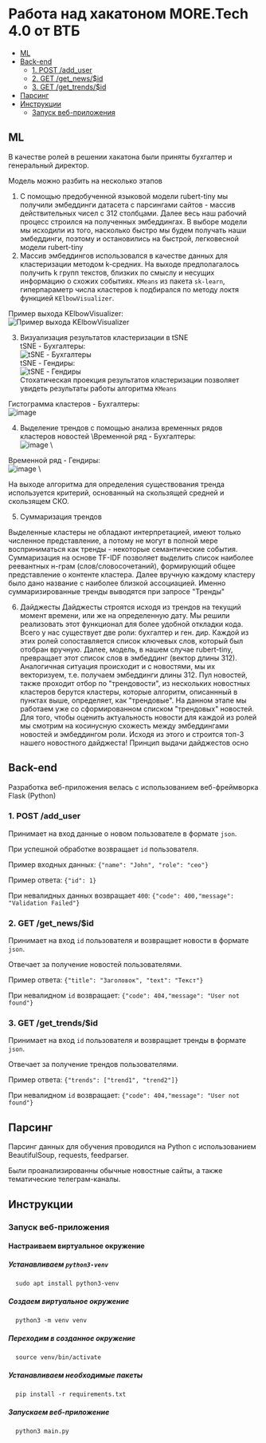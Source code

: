 # Работа над хакатоном MORE.Tech 4.0 от ВТБ

* [ML](#ml)
* [Back-end](#backend)
  * [1. POST /add_user](#add_user)
  * [2. GET /get_news/$id](#get_news)
  * [3. GET /get_trends/$id](#get_trends)
* [Парсинг](#pars)
* [Инструкции](#instruction)
  * [Запуск веб-приложения](#start_app)

## <a name="ml"></a> ML

В качестве ролей в решении хакатона были приняты бухгалтер и генеральный директор.

Модель можно разбить на несколько этапов
1. С помощью предобученной языковой модели rubert-tiny мы получили эмбеддинги датасета с парсингами сайтов - массив действительных чисел с 312 столбцами. Далее весь наш рабочий процесс строился на полученных эмбеддингах. В выборе модели мы исходили из того, насколько быстро мы будем получать наши эмбеддинги, поэтому и остановились на быстрой, легковесной модели rubert-tiny
2. Массив эмбеддингов использовался в качестве данных для кластеризации методом k-средних. На выходе предполагалось получить k групп текстов, близких по смыслу и несущих информацию о схожих событиях. `KMeans` из пакета `sk-learn`, гиперпараметр числа кластеров `k` подбирался по методу локтя функцией `KElbowVisualizer`.

Пример выхода KElbowVisualizer: 
\
![Пример выхода KElbowVisualizer](https://user-images.githubusercontent.com/98041378/194737110-283f5594-b961-47f5-95c0-4c3610fac70d.png)

3. Визуализация результатов кластеризации в tSNE\
tSNE - Бухгалтеры:
\
![tSNE - Бухгалтеры](https://user-images.githubusercontent.com/98041378/194737052-e8350a86-23cd-400a-a500-cc3cd96234b9.png)
\
tSNE - Гендиры:
\
![tSNE - Гендиры](https://user-images.githubusercontent.com/98041378/194737075-e083f6a3-3322-48e3-a6fd-c14be64f4ba5.png)
\
Стохатическая проекция результатов кластеризации позволяет увидеть результаты работы алгоритма `KMeans`

Гистограмма кластеров - Бухгалтеры:
\
![image](https://user-images.githubusercontent.com/98041378/194737322-bc19c561-1f4b-446f-b732-91880d9e502a.png)


4. Выделение трендов с помощью анализа временных рядов кластеров новостей
\Временной ряд - Бухгалтеры:
\
![image](https://user-images.githubusercontent.com/98041378/194737420-a7dc3c16-9f31-4691-81ec-1fd998ca289c.png)
\

Временной ряд - Гендиры: 
\
![image](https://user-images.githubusercontent.com/98041378/194737433-5a4d3176-70a4-4527-8033-c200f9deccaf.png)
\

На выходе алгоритма для определения существования тренда используется критерий, основанный на скользящей средней и скользящем СКО. 

5. Cуммаризация трендов

Выделенные кластеры не обладают интерпретацией, имеют только численное представление, а потому не могут в полной мере восприниматься как тренды - некоторые семантические события. Суммаризация на основе TF-IDF позволяет выделить список наиболее реевантных н-грам (слов/словосочетаний), формирующий общее представление о контенте кластера. Далее вручную каждому кластеру было дано название с наиболее близкой ассоциацией. Именно суммаризированные тренды выводятся при запросе "Тренды"

6. Дайджесты 
Дайджесты строятся исходя из трендов на текущий момент времени, или же на определенную дату. Мы решили реализовать этот функционал для более удобной откладки кода. Всего у нас существует две роли: бухгалтер и ген. дир. Каждой из этих ролей сопоставляется список ключевых слов, который был отобран вручную. Далее, модель, в нашем случае rubert-tiny, превращает этот список слов в эмбеддинг (вектор длины 312). Аналогичная ситуация происходит и с новостями, мы их векторизуем, т.е. получаем эмбеддинги длины 312. Пул новостей, также проходит отбор по "трендовости", из нескольких новостных кластеров берутся кластеры, которые алгоритм, описаннный в пунктах выше, определяет, как "трендовые". На данном этапе мы работаем уже со сформированном списком "трендовых" новостей. Для того, чтобы оценить актуальность новости для каждой из ролей мы смотрим на косинусную схожесть между эмбеддингами новостей и эмбеддингом роли. Исходя из этого и строится топ-3 нашего новостного дайджеста!
Принцип выдачи дайджестов осно

## <a name="backend"></a> Back-end
Разработка веб-приложения велась с использованием веб-фреймворка Flask (Python)
### <a name="add_user"></a> 1. POST /add_user
Принимает на вход данные о новом пользователе в формате `json`.

При успешной обработке возвращает `id` пользователя.

Пример входных данных: `{"name": "John", "role": "ceo"}`

Пример ответа: `{"id": 1}`

При невалидных данных возвращает `400`: `{"code": 400,"message": "Validation Failed"}`

### <a name="get_news"></a> 2. GET /get_news/$id
Принимает на вход `id` пользователя и возвращает новости в формате `json`.

Отвечает за получение новостей пользователями.

Пример ответа: `{"title": "Заголовок", "text": "Текст"}`

При невалидном `id` возвращает: `{"code": 404,"message": "User not found"}`

### <a name="get_trends"></a> 3. GET /get_trends/$id
Принимает на вход `id` пользователя и возвращает тренды в формате `json`.

Отвечает за получение трендов пользователями.

Пример ответа: `{"trends": ["trend1", "trend2"]}`

При невалидном `id` возвращает: `{"code": 404,"message": "User not found"}`

## <a name="pars"></a> Парсинг
Парсинг данных для обучения проводился на Python с использованием BeautifulSoup, requests, feedparser.

Были проанализированны обычные новостные сайты, а также тематические телеграм-каналы.

## <a name="instruction"></a> Инструкции
### <a name="start_app"></a> Запуск веб-приложения
#### Настраиваем виртуальное окружение
##### Устанавливаем `python3-venv`
      sudo apt install python3-venv
##### Создаем виртуальное окружение
      python3 -m venv venv
##### Переходим в созданное окружение
      source venv/bin/activate
##### Устанавливаем необходимые пакеты
      pip install -r requirements.txt
##### Запускаем веб-приложение
      python3 main.py
